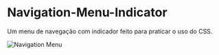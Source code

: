 # Navigation-Menu-Indicator
Um menu de navegação com indicador feito para praticar o uso do CSS.

<div style="display: inline_block">
  <img align="center" alt="Navigation Menu" src="https://media.discordapp.net/attachments/1006720932477403200/1008166535870820402/20220813_211052_2.gif" >
</div>
